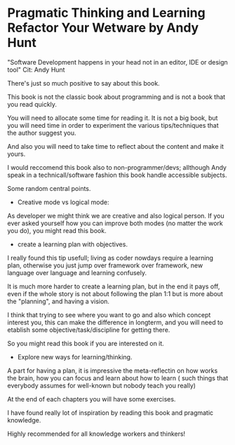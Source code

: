 # Pragmatic Thinking and Learning Refactor Your Wetware by Andy Hunt

"Software Development happens in your head not in an editor, IDE or design tool"
Cit: Andy Hunt

There's just so much positive to say about this book.

This book is not the classic book about programming and is not a book that you read quickly.

You will need to allocate some time for reading it. 
It is not a  big book, but you will need time in  order to experiment the various tips/techniques that the author suggest you.

And also you will need to take time to reflect about the content and make it yours.

I would reccomend this book also to non-programmer/devs; allthough Andy speak in a technicall/software fashion this book handle accessible subjects.

Some random central points.

- Creative mode vs logical mode:

As developer we might think we are creative and also logical person. If you ever asked yourself how you can improve both modes (no matter the work you do), you might read this book.

- create a learning plan with objectives.

I really found this tip usefull; living as coder nowdays require a learning plan, otherwise you just jump over framework over framework, new language over language and learning confusely.

It is much more harder to create a learning plan, but in the end it pays off, even if the whole story is not about following the plan 1:1  but is more about the "planning", and having a vision.

I think that trying to see where you want to go and also which concept interest you, this can make the difference in longterm, and you will need to etablish some objective/task/discipline for getting there.

So you might read this book if you are interested on it.

- Explore new ways for learning/thinking.

A part for having a plan, it is impressive the meta-reflectin on how works the brain, how you can focus and learn about how to learn ( such things that everybody assumes for well-known but nobody teach you really) 

At the end of each chapters you will have some exercises.

I have found really lot of inspiration by reading this book and pragmatic knowledge.

Highly recommended for all knowledge workers and thinkers! 

